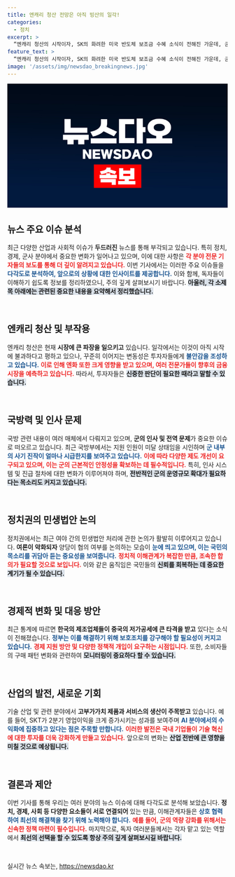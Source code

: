 ```yaml
---
title: 엔캐리 청산 전망은 아직 빙산의 일각!
categories:
  - 정치
excerpt: >
  “엔캐리 청산의 시작이자, SK의 화려한 미국 반도체 보조금 수혜 소식이 전해진 가운데, 군 간부 지원 미달과 집값 안정의 갈림길에 놓인 대한민국의 경제 현황이 주목받고 있다.”
feature_text: >
  “엔캐리 청산의 시작이자, SK의 화려한 미국 반도체 보조금 수혜 소식이 전해진 가운데, 군 간부 지원 미달과 집값 안정의 갈림길에 놓인 대한민국의 경제 현황이 주목받고 있다.”
image: '/assets/img/newsdao_breakingnews.jpg'
---
```


<p><img src="/assets/img/newsdao_breakingnews.jpg" alt="pcversion 속보" /></p>

<h2 data-ke-size="size26">뉴스 주요 이슈 분석</h2>

<p data-ke-size="size16">최근 다양한 산업과 사회적 이슈가 <b>두드러진</b> 뉴스를 통해 부각되고 있습니다. 특히 정치, 경제, 군사 분야에서 중요한 변화가 일어나고 있으며, 이에 대한 사항은 <b><span style="color: #ee2323;">각 분야 전문 기자들의 보도를 통해 더 깊이 알려지고 있습니다.</span></b> 이번 기사에서는 이러한 주요 이슈들을 <b><span style="color: #1a5490;">다각도로 분석하여, 앞으로의 상황에 대한 인사이트를 제공합니다.</span></b> 이와 함께, 독자들이 이해하기 쉽도록 정보를 정리하였으니, 주의 깊게 살펴보시기 바랍니다. <b><span style="background-color: #21538527;">아울러, 각 소제목 아래에는 관련된 중요한 내용을 요약해서 정리했습니다.</span></b></p>

<p data-ke-size="size16">&nbsp;</p>

<h2 data-ke-size="size26">엔캐리 청산 및 부작용</h2>

<p data-ke-size="size16">엔캐리 청산은 현재 <b>시장에 큰 파장을 일으키고</b> 있습니다. 일각에서는 이것이 아직 시작에 불과하다고 평하고 있으나, 꾸준히 이어지는 변동성은 투자자들에게 <b><span style="color: #1a5490;">불안감을 조성하고 있습니다.</span></b> <b><span style="color: #ee2323;">이로 인해 엔화 또한 크게 영향을 받고 있으며, 여러 전문가들이 향후의 금융시장을 예측하고 있습니다.</span></b> 따라서, 투자자들은 <b><span style="background-color: #21538527;">신중한 판단이 필요한 때라고 말할 수 있습니다.</span></b></p>

<p data-ke-size="size16">&nbsp;</p>

<h2 data-ke-size="size26">국방력 및 인사 문제</h2>

<p data-ke-size="size16">국방 관련 내용이 여러 매체에서 다뤄지고 있으며, <b>군의 인사 및 전역 문제</b>가 중요한 이슈로 떠오르고 있습니다. 최근 국방부에서는 지원 인원이 미달 상태임을 시인하며 <b><span style="color: #1a5490;">군 내부의 사기 진작이 얼마나 시급한지를 보여주고 있습니다.</span></b> <b><span style="color: #ee2323;">이에 따라 다양한 제도 개선이 요구되고 있으며, 이는 군의 근본적인 안정성을 확보하는 데 필수적입니다.</span></b> 특히, 인사 시스템 및 진급 절차에 대한 변화가 이루어져야 하며, <b><span style="background-color: #21538527;">전반적인 군의 운영규모 확대가 필요하다는 목소리도 커지고 있습니다.</span></b></p>

<p data-ke-size="size16">&nbsp;</p>

<h2 data-ke-size="size26">정치권의 민생법안 논의</h2>

<p data-ke-size="size16">정치권에서는 최근 여야 간의 민생법안 처리에 관한 논의가 활발히 이루어지고 있습니다. <b>여론이 악화되자</b> 양당이 협의 여부를 논의하는 모습이 <b><span style="color: #1a5490;">눈에 띄고 있으며, 이는 국민의 목소리를 귀담아 듣는 중요성을 보여줍니다.</span></b> <b><span style="color: #ee2323;">정치적 이해관계가 복잡한 만큼, 조속한 합의가 필요할 것으로 보입니다.</span></b> 이와 같은 움직임은 국민들의 <b><span style="background-color: #21538527;">신뢰를 회복하는 데 중요한 계기가 될 수 있습니다.</span></b></p>

<p data-ke-size="size16">&nbsp;</p>

<h2 data-ke-size="size26">경제적 변화 및 대응 방안</h2>

<p data-ke-size="size16">최근 통계에 따르면 <b>한국의 제조업체들이 중국의 저가공세에 큰 타격을 받고</b> 있다는 소식이 전해졌습니다. <b><span style="color: #1a5490;">정부는 이를 해결하기 위해 보호조치를 강구해야 할 필요성이 커지고 있습니다.</span></b> <b><span style="color: #ee2323;">경제 지원 방안 및 다양한 정책적 개입이 요구하는 시점입니다.</span></b> 또한, 소비자들의 구매 패턴 변화와 관련하여 <b><span style="background-color: #21538527;">모니터링이 중요하다 할 수 있습니다.</span></b></p>

<p data-ke-size="size16">&nbsp;</p>

<h2 data-ke-size="size26">산업의 발전, 새로운 기회</h2>

<p data-ke-size="size16">기술 산업 및 관련 분야에서 <b>고부가가치 제품과 서비스의 생산이 주목받고</b> 있습니다. 예를 들어, SKT가 2분기 영업이익을 크게 증가시키는 성과를 보여주며 <b><span style="color: #1a5490;">AI 분야에서의 수익화에 집중하고 있다는 점은 주목할 만합니다.</span></b> <b><span style="color: #ee2323;">이러한 발전은 국내 기업들이 기술 혁신에 대한 투자를 더욱 강화하게 만들고 있습니다.</span></b> 앞으로의 변화는 <b><span style="background-color: #21538527;">산업 전반에 큰 영향을 미칠 것으로 예상됩니다.</span></b></p>

<p data-ke-size="size16">&nbsp;</p>

<h2 data-ke-size="size26">결론과 제안</h2>

<p data-ke-size="size16">이번 기사를 통해 우리는 여러 분야의 뉴스 이슈에 대해 다각도로 분석해 보았습니다. <b>정치, 경제, 사회 등 다양한 요소들이 서로 연결되어</b> 있는 만큼, 이해관계자들은 <b><span style="color: #1a5490;">상호 협력하여 최선의 해결책을 찾기 위해 노력해야 합니다.</span></b> <b><span style="color: #ee2323;">예를 들어, 군의 역량 강화를 위해서는 신속한 정책 마련이 필수입니다.</span></b> 마지막으로, 독자 여러분들께서는 각자 맡고 있는 역할에서 <b><span style="background-color: #21538527;">최선의 선택을 할 수 있도록 항상 주의 깊게 살펴보시길 바랍니다.</span></b></p>

<p data-ke-size="size16">&nbsp;</p>
실시간 뉴스 속보는, <a href="https://newsdao.kr" rel="dofollow">https://newsdao.kr</a>


